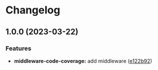 # Changelog

## 1.0.0 (2023-03-22)


### Features

* **middleware-code-coverage:** add middleware ([e122b92](https://github.com/SAP/ui5-tooling-extensions/commit/e122b92db5e2cbc3a419be0c8b9ff4e849659a1c))
